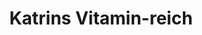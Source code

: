 ---
title: "Katrins Vitamin-reich"
url: /altomuenster/katrins-vitamin-reich/
shop: Gemüse & Obst
---